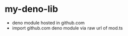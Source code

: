 # my-deno-lib
- deno module hosted in github.com
- import github.com deno module via raw url of mod.ts